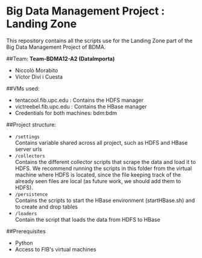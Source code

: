 # Big Data Management Project : Landing Zone 

This repository contains all the scripts use for the Landing Zone part of the Big Data Management Project of BDMA.

##Team: 
**Team-BDMA12-A2 (DataImporta)**
- Niccolò Morabito
- Víctor Diví i Cuesta

##VMs used:
- tentacool.fib.upc.edu : Contains the HDFS manager
- victreebel.fib.upc.edu : Contains the HBase manager
- Credentials for both machines: bdm:bdm

##Project structure:
- ``/settings``   
    Contains variable shared across all project, such as HDFS and HBase server urls
- ``/collectors``  
    Contains the different collector scripts that scrape the data and load it to HDFS. We recommend running
    the scripts in this folder from the virtual machine where HDFS is located, since the file keeping
    track of the already seen files are local (as future work, we should add them to HDFS).
- ``/persistence``  
    Contains the scripts to start the HBase environment (startHBase.sh) and to create and drop tables
- ``/loaders``  
    Contain the script that loads the data from HDFS to HBase

##Prerequisites
- Python
- Access to FIB's virtual machines

